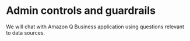 # Admin controls and guardrails
We will chat with Amazon Q Business application using questions relevant to data sources.
